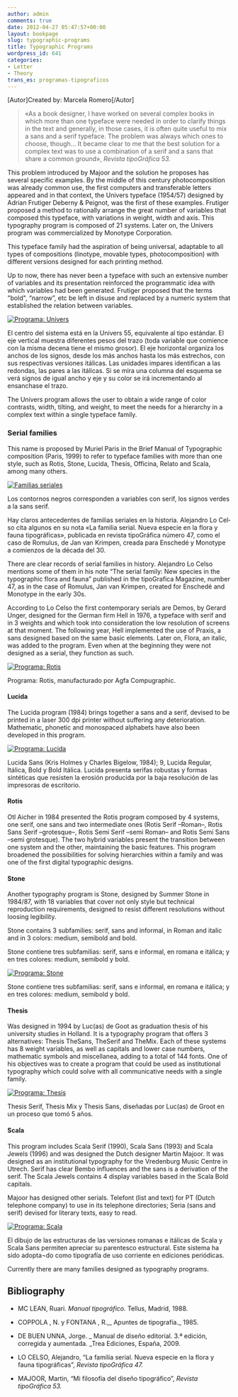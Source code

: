 ```yaml
---
author: admin
comments: true
date: 2012-04-27 05:47:57+00:00
layout: bookpage
slug: typographic-programs
title: Typographic Programs
wordpress_id: 641
categories:
- Letter
- Theory
trans_es: programas-tipograficos
---
```


[Autor]Created by: Marcela Romero[/Autor]


> «As a book designer, I have worked on several complex books in which more than one typeface were needed in order to clarify things in the text and generally, in those cases, it is often quite useful to mix a sans and a serif typeface. The problem was always which ones to choose, though… It became clear to me that the best solution for a complex text was to use a combination of a serif and a sans that share a common ground», _Revista tipoGráfica 53._


This problem introduced by Majoor and the solution he proposes has several specific examples.
By the middle of this century photocomposition was already common use, the first computers and transferable letters appeared and in that context, the Univers typeface (1954/57) designed by Adrian Frutiger Deberny & Peignot, was the first of these examples. Frutiger proposed a method to rationally arrange the great number of variables that composed this typeface, with variations in weight, width and axis. This typography program is composed of 21 systems. Later on, the Univers program was commercialized by Monotype Corporation.

This typeface family had the aspiration of being universal, adaptable to all types of compositions (linotype, movable types, photocomposition) with different versions designed for each printing method.

Up to now, there has never been a typeface with such an extensive number of variables and its presentation reinforced the programmatic idea with which variables had been generated. Frutiger proposed that the terms "bold", “narrow”, etc be left in disuse and replaced by a numeric system that established the relation between variables.

[![Programa: Univers](http://www.oert.org/wp-content/uploads/2012/07/T06B_01-programa_univers.jpg)](http://www.oert.org/wp-content/uploads/2012/07/T06B_01-programa_univers.jpg)

<p class="caption">El centro del sistema está en la Univers 55, equivalente al tipo estándar. El eje vertical muestra diferentes pesos del trazo (toda variable que comience con la misma decena tiene el mismo grosor). El eje horizontal organiza los anchos de los signos, desde los más anchos hasta los más estrechos, con sus respectivas versiones itálicas. Las unidades impares identifican a las redondas, las pares a las itálicas. Si se mira una columna del esquema se verá signos de igual ancho y eje y su color se irá incrementando al ensanchase el trazo.</p>

The Univers program allows the user to obtain a wide range of color contrasts, width, tilting, and weight, to meet the needs for a hierarchy in a complex text within a single typeface family.


### Serial families


This name is proposed by Muriel Paris in the Brief Manual of Typographic composition (Paris, 1999) to refer to typeface families with more than one style, such as Rotis, Stone, Lucida, Thesis, Officina, Relato and Scala, among many others.

[![Familias seriales](http://www.oert.org/wp-content/uploads/2012/01/T06B_02-familias_seriales1.jpg)](http://www.oert.org/wp-content/uploads/2012/01/T06B_02-familias_seriales1.jpg)

<p class="caption">Los contornos negros corresponden a variables con serif, los signos verdes a la sans serif.</p>

Hay cla­ros an­te­ce­den­tes de fa­mi­lias se­ria­les en la his­to­ria. Ale­jan­dro Lo Cel­so ci­ta al­gu­nos en su no­ta «La fa­mi­lia se­rial. Nue­va es­pe­cie en la flo­ra y fau­na ti­po­grá­fi­cas», pu­bli­ca­da en re­vis­ta ti­po­Grá­fi­ca nú­me­ro 47, co­mo el ca­so de Ro­mu­lus, de Jan van Krim­pen, crea­da pa­ra Ens­che­dé y Mo­noty­pe a co­mien­zos de la dé­ca­da del 30.

There are clear records of serial families in history. Alejandro Lo Celso mentions some of them in his note “The serial family: New species in the typographic flora and fauna” published in the tipoGrafica Magazine, number 47, as in the case of Romulus, Jan van Krimpen, created for Enschedé and Monotype in the early 30s.

According to Lo Celso the first contemporary serials are Demos, by Gerard Unger, designed for the German firm Hell in 1976, a typeface with serif and in 3 weights and which took into consideration the low resolution of screens at that moment. The following year, Hell implemented the use of Praxis, a sans designed based on the same basic elements. Later on, Flora, an italic, was added to the program. Even when at the beginning they were not designed as a serial, they function as such.

[![Programa: Rotis](http://www.oert.org/wp-content/uploads/2012/07/T06B_03-programa_hamburge.jpg)](http://www.oert.org/wp-content/uploads/2012/07/T06B_03-programa_hamburge.jpg)

<p class="caption">Programa: Rotis, manufacturado por Agfa Compugraphic.</p>


#### Lucida


The Lucida program (1984) brings together a sans and a serif, devised to be printed in a laser 300 dpi printer without suffering any deterioration. Mathematic, phonetic and monospaced alphabets have also been developed in this program.

[![Programa: Lucida](http://www.oert.org/wp-content/uploads/2012/07/T06B_04-programa_lucida.jpg)](http://www.oert.org/wp-content/uploads/2012/07/T06B_04-programa_lucida.jpg)

<p class="caption">Lucida Sans (Kris Holmes y Charles Bigelow, 1984); 9, Lucida Regular, Itálica, Bold y Bold Itálica. Lucida presenta serifas robustas y formas sintéticas que resisten la erosión producida por la baja resolución de las impresoras de escritorio.</p>


#### Ro­tis


Otl Aicher in 1984 presented the Rotis program composed by 4 systems, one serif, one sans and two intermediate ones (Rotis Serif –Roman–, Rotis Sans Serif –grotesque–, Rotis Semi Serif –semi Roman– and Rotis Semi Sans –semi grotesque). The two hybrid variables present the transition between one system and the other, maintaining the basic features. This program broadened the possibilities for solving hierarchies within a family and was one of the first digital typographic designs.


#### Sto­ne


Another typography program is Stone, designed by Summer Stone in 1984/87, with 18 variables that cover not only style but technical reproduction requirements, designed to resist different resolutions without loosing legibility.

Stone contains 3 subfamilies: serif, sans and informal, in Roman and italic and in 3 colors: medium, semibold and bold.

Sto­ne con­tie­ne tres sub­fa­mi­lias: se­rif, sans e in­for­mal, en ro­ma­na e itá­li­ca; y en tres co­lo­res: me­dium, se­mi­bold y bold.

[![Programa: Stone](http://www.oert.org/wp-content/uploads/2012/07/T06B_05-programa_stone.jpg)](http://www.oert.org/wp-content/uploads/2012/07/T06B_05-programa_stone.jpg)

<p class="caption">Stone contiene tres subfamilias: serif, sans e informal, en romana e itálica; y en tres colores: medium, semibold y bold.</p>


#### Thesis


Was designed in 1994 by Luc(as) de Goot as graduation thesis of his university studies in Holland. It is a typography program that offers 3 alternatives: Thesis TheSans, TheSerif and TheMix. Each of these systems has 8 weight variables, as well as capitals and lower case numbers, mathematic symbols and miscellanea, adding to a total of 144 fonts. One of his objectives was to create a program that could be used as institutional typography which could solve with all communicative needs with a single family.

[![Programa: Thesis](http://www.oert.org/wp-content/uploads/2012/07/T06B_06-programa_thesis.jpg)](http://www.oert.org/wp-content/uploads/2012/07/T06B_06-programa_thesis.jpg)

<p class="caption">Thesis Serif, Thesis Mix y Thesis Sans, diseñadas por Luc(as) de Groot en un proceso que tomó 5 años.</p>


#### Scala


This program includes Scala Serif (1990), Scala Sans (1993) and Scala Jewels (1996) and was designed the Dutch designer Martin Majoor. It was designed as an institutional typography for the Vredenburg Music Centre in Utrech. Serif has clear Bembo influences and the sans is a derivation of the serif. The Scala Jewels contains 4 display variables based in the Scala Bold capitals.

Majoor has designed other serials. Telefont (list and text) for PT (Dutch telephone company) to use in its telephone directories; Seria (sans and serif) devised for literary texts, easy to read.

[![Programa: Scala](http://www.oert.org/wp-content/uploads/2012/07/T06B_07-programa_scala.jpg)](http://www.oert.org/wp-content/uploads/2012/07/T06B_07-programa_scala.jpg)

<p class="caption">El dibujo de las estructuras de las versiones romanas e itálicas de Scala y Scala Sans permiten apreciar su parentesco estructural. Este sistema ha sido adopta¬do como tipografía de uso corriente en ediciones periódicas.</p>

Currently there are many families designed as typography programs.

## Bibliography



	
  * MC LEAN, Ruari. _Manual tipográfico._ Tellus, Madrid, 1988.

	
  * COPPOLA , N. y FONTANA , R.,_ Apuntes de tipografía._ 1985.

	
  * DE BUEN UNNA, Jorge. _ Manual de diseño editorial. 3.ª edición, corregida y aumentada. _Trea Ediciones, España, 2009.

	
  * LO CELSO, Alejandro, “La familia serial. Nueva especie en la flora y fauna tipográficas”, _Revista tipoGráfica 47._

	
  * MAJOOR, Martin, “Mi filosofía del diseño tipográfico”, _Revista tipoGráfica 53._



